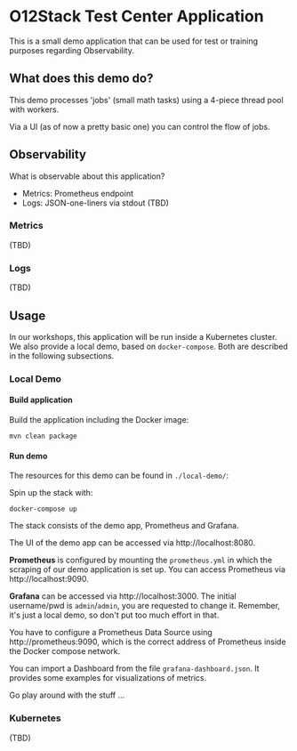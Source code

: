 # O12Stack Test Center Application

This is a small demo application that can be used for test or training purposes regarding Observability.

## What does this demo do?

This demo processes 'jobs' (small math tasks) using a 4-piece thread pool with workers.

Via a UI (as of now a pretty basic one) you can control the flow of jobs.

## Observability

What is observable about this application?

* Metrics: Prometheus endpoint
* Logs: JSON-one-liners via stdout (TBD)

### Metrics

(TBD)

### Logs

(TBD)

## Usage

In our workshops, this application will be run inside a Kubernetes cluster. We also provide a local demo, based on `docker-compose`. Both are described in the following subsections.

### Local Demo

#### Build application

Build the application including the Docker image:

    mvn clean package

#### Run demo

The resources for this demo can be found in `./local-demo/`:

Spin up the stack with:

```
docker-compose up
```

The stack consists of the demo app, Prometheus and Grafana.

The UI of the demo app can be accessed via http://localhost:8080.

**Prometheus** is configured by mounting the `prometheus.yml` in which the scraping of our demo application is set up. You can access Prometheus via http://localhost:9090.

**Grafana** can be accessed via http://localhost:3000. The initial username/pwd is `admin`/`admin`, you are requested to change it. Remember, it's just a local demo, so don't put too much effort in that. 

You have to configure a Prometheus Data Source using http://prometheus:9090, which is the correct address of Prometheus inside the Docker compose network.

You can import a Dashboard from the file `grafana-dashboard.json`. It provides some examples for visualizations of metrics.

Go play around with the stuff ...


### Kubernetes

(TBD)
